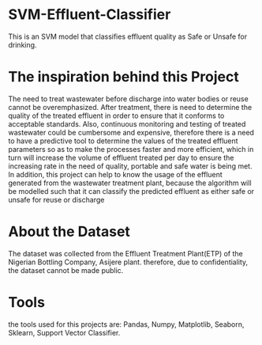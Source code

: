 # SVM-Effluent-Classifier
This is an SVM model that classifies effluent quality as Safe or Unsafe for drinking.

# The inspiration behind this Project
The need to treat wastewater before discharge into water bodies or reuse cannot be overemphasized.
After treatment, there is need to determine the quality of the treated effluent in order to ensure that it conforms to acceptable standards.
Also, continuous monitoring and testing of treated wastewater could be cumbersome and expensive, therefore there is a need to have a predictive tool to determine the values of the treated effluent parameters so as to make the processes faster and more efficient, which in turn will increase the volume of effluent treated per day to ensure the increasing rate in the need of quality, portable and safe water is being met.
In addition, this project can help to know the usage of the effluent generated from the wastewater treatment plant, because the algorithm will be modelled such that it can classify the predicted effluent as either safe or unsafe for reuse or discharge

# About the Dataset
The dataset was collected from the Effluent Treatment Plant(ETP) of the Nigerian Bottling Company, Asijere plant. therefore, due to confidentiality, the dataset cannot be made public.

# Tools
the tools used for this projects are:
Pandas,
Numpy,
Matplotlib,
Seaborn,
Sklearn,
Support Vector Classifier.
